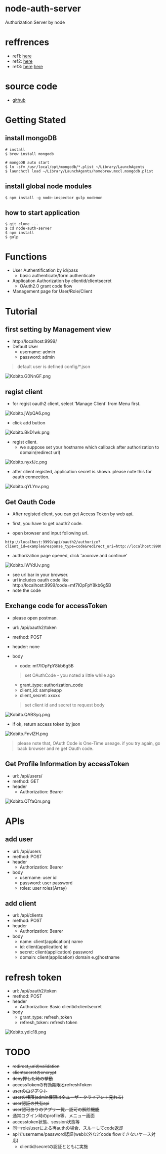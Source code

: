 # node-auth-server
 Authorization Server by node

# reffrences
* ref1: [here](https://github.com/scottksmith95/beerlocker)
* ref2: [here](https://github.com/IGZangelsanchez/oauth2orize-example-extended)
* ref3: [here](https://hnryjms.github.io/2014/04/authentication/) [here](https://hnryjms.github.io/2014/07/oauth2/)

# source code
* [github](https://github.com/AkihiroTakamura/node-auth-server)


# Getting Stated

## install mongoDB

```
# install
$ brew install mongodb

# mongoDB auto start
$ ln -sfv /usr/local/opt/mongodb/*.plist ~/Library/LaunchAgents
$ launchctl load ~/Library/LaunchAgents/homebrew.mxcl.mongodb.plist

```

## install global node modules

```
$ npm install -g node-inspector gulp nodemon

```


## how to start application

```
$ git clone ...
$ cd node-auth-server
$ npm install
$ gulp
```


# Functions
* User Authentification by id/pass
  * basic authenticate/form authenticate
* Application Authorization by clientid/clientsecret
  * OAuth2.0 grant code flow
* Management page for User/Role/Client


# Tutorial

## first setting by Management view
* http://localhost:9999/
* Default User
  * username: admin
  * password: admin

> default user is defined config/*.json

![Kobito.G0NnGF.png](https://qiita-image-store.s3.amazonaws.com/0/60056/9c4ab2d1-3214-c746-c069-59d0460a7da9.png "Kobito.G0NnGF.png")

## regist client

* for regist oauth2 client, select 'Manage Client' from Menu first.

![Kobito.jWpQA6.png](https://qiita-image-store.s3.amazonaws.com/0/60056/ef6d14f5-9fe4-baf0-1421-1a8639dcea42.png "Kobito.jWpQA6.png")

* click add button

![Kobito.BkD1wk.png](https://qiita-image-store.s3.amazonaws.com/0/60056/ac869c5a-5615-3e90-e976-0676b179a5b1.png "Kobito.BkD1wk.png")

* regist client.
  * we suppose set your hostname which  callback after authorization to domain(redirect url)

![Kobito.nyxfJc.png](https://qiita-image-store.s3.amazonaws.com/0/60056/8deeda95-f864-97ef-fb93-3c67efc6c040.png "Kobito.nyxfJc.png")

* after client registed, application secret is shown. please note this for oauth connection.

![Kobito.qYLYnv.png](https://qiita-image-store.s3.amazonaws.com/0/60056/08525f1b-6ac3-28b4-cae3-fb94ed4f1e4b.png "Kobito.qYLYnv.png")


## Get Oauth Code
* After registed client, you can get Access Token by web api.

* first, you have to get oauth2 code.
* open browser and input following url.

```
http://localhost:9999/api/oauth2/authorize?client_id=example&response_type=code&redirect_uri=http://localhost:9999&scope=admin
```

* authorization page opened, click 'aoorove and continue'

![Kobito.IWYdUv.png](https://qiita-image-store.s3.amazonaws.com/0/60056/72901875-e52f-37a4-33ff-4162b6412593.png "Kobito.IWYdUv.png")

* see url bar in your browser.
* url includes oauth code like http://localhost:9999/code=mf7IOpFpY8kb6g5B
* note the code


## Exchange code for accessToken

* please open postman.

* url: /api/oauth2/token
* method: POST
* header: none
* body
  * code: mf7IOpFpY8kb6g5B

  > set OAuthCode - you noted a little while ago

  * grant_type: authorization_code
  * client_id: sampleapp
  * client_secret: xxxxx

  > set client id and secret to request body

![Kobito.QABSyq.png](https://qiita-image-store.s3.amazonaws.com/0/60056/06713b79-e198-1020-f0b8-15920f24c590.png "Kobito.QABSyq.png")


* if ok, return access token by json

![Kobito.FnvIZH.png](https://qiita-image-store.s3.amazonaws.com/0/60056/df70a5bc-7022-4e2b-fc62-e1f7026a69aa.png "Kobito.FnvIZH.png")



> please note that, OAuth Code is One-Time useage.
> if you try again, go back browser and re get Oauth code.


## Get Profile Information by accessToken
* url: /api/users/
* method: GET
* header
  * Authorization: Bearer <accesstoken>

![Kobito.QTfaQm.png](https://qiita-image-store.s3.amazonaws.com/0/60056/68546dbd-abd6-a4a0-8e61-860fd67307b5.png "Kobito.QTfaQm.png")





# APIs

## add user
* url: /api/users
* method: POST
* header
  * Authorization: Bearer <accesstoken>
* body
  * username: user id
  * password: user password
  * roles: user roles(Array)

## add client
* url: /api/clients
* method: POST
* header
  * Authorization: Bearer <accesstoken>
* body
  * name: client(application) name
  * id: client(application) id
  * secret: client(application) password
  * domain: client(application) domain e.g)hostname

# refresh token
* url: /api/oauth2/token
* method: POST
* header
  * Authorization: Basic clientid:clientsecret
* body
  * grant_type: refresh_token
  * refresh_token: refresh token

![Kobito.ydlc18.png](https://qiita-image-store.s3.amazonaws.com/0/60056/015ee593-74f4-1f0c-28ee-b7f967abd23a.png "Kobito.ydlc18.png")


# TODO
* ~~redirect_uriのvalidation~~
* ~~clientsecretのencrypt~~
* ~~deny押した時の挙動~~
* ~~accessTokenの有効期限とrefreshToken~~
* ~~userのログアウト~~
* ~~userの権限(admin権限は全ユーザ・クライアント見れる)~~
* ~~user認証の共有api~~
* ~~user認可ありのアプリ一覧、認可の解除機能~~
* 通常ログイン時のprofile等、メニュー画面
* accesstoken状態、session状態等
* 同一role/userによる再authの場合、スルーしてcode返却
* apiでusername/password認証(web以外などcode flowできないケース対応)
  * clientid/secretの認証とともに実施


